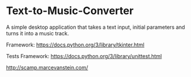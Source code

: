 # Text-to-Music-Converter
A simple desktop application that takes a text input, initial parameters and turns it into a music track.


Framework: https://docs.python.org/3/library/tkinter.html

Tests Framework: https://docs.python.org/3/library/unittest.html

http://scamp.marcevanstein.com/
